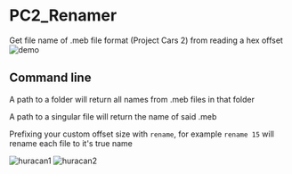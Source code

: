 # PC2_Renamer
Get file name of .meb file format (Project Cars 2) from reading a hex offset 
![demo](https://github.com/peaches6/pc2_names/blob/master/media/demo.PNG?raw=true)

## Command line
A path to a folder will return all names from .meb files in that folder

A path to a singular file will return the name of said .meb

Prefixing your custom offset size with `rename`, for example `rename 15` will rename each file to it's true name

![huracan1](https://github.com/peaches6/pc2_names/blob/master/media/huracan1.PNG?raw=true)
![huracan2](https://github.com/peaches6/pc2_names/blob/master/media/huracan2.PNG?raw=true)
